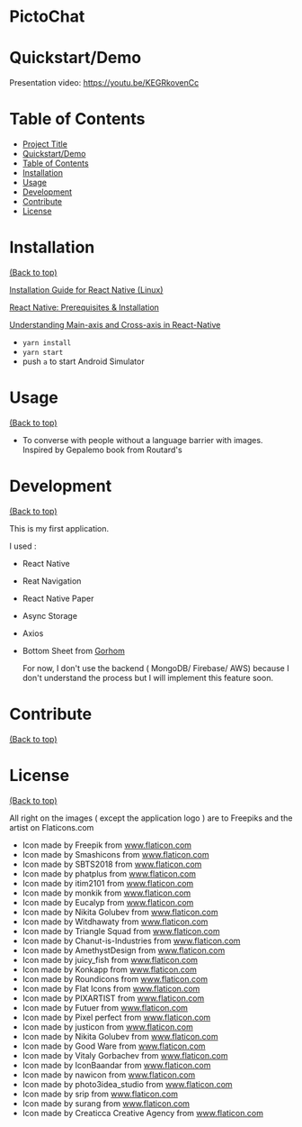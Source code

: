 # PictoChat

# Quickstart/Demo

Presentation video: https://youtu.be/KEGRkovenCc

# Table of Contents

- [Project Title](#project-title)
- [Quickstart/Demo](#quickstartdemo)
- [Table of Contents](#table-of-contents)
- [Installation](#installation)
- [Usage](#usage)
- [Development](#development)
- [Contribute](#contribute)
- [License](#license)

# Installation

[(Back to top)](#table-of-contents)

[Installation Guide for React Native (Linux)](https://josephjosedev.hashnode.dev/installation-guide-for-react-native-linux)

[React Native: Prerequisites & Installation](https://mohitharge.hashnode.dev/react-native-prerequisites-installation)

[Understanding Main-axis and Cross-axis in React-Native](https://sharetogrow.hashnode.dev/introduction-to-stylesheet-and-understanding-main-axis-and-cross-axis-in-react-native) 

- `yarn install`
- `yarn start`
- push `a` to start Android Simulator

# Usage
[(Back to top)](#table-of-contents)

- To converse with people without a language barrier with images. Inspired by Gepalemo book from Routard's

# Development
[(Back to top)](#table-of-contents)

This is my first application.

I used :
- React Native
- Reat Navigation
- React Native Paper
- Async Storage
- Axios
- Bottom Sheet from <a href='https://github.com/gorhom'/>Gorhom</a>


  For now, I don't use the backend ( MongoDB/ Firebase/ AWS) because I don't understand the process but I will implement this feature soon.
# Contribute
[(Back to top)](#table-of-contents)

# License
[(Back to top)](#table-of-contents)

All right on the images ( except the application logo ) are to Freepiks and the artist on Flaticons.com

- Icon made by Freepik from www.flaticon.com
- Icon made by Smashicons from www.flaticon.com
- Icon made by SBTS2018 from www.flaticon.com
- Icon made by phatplus from www.flaticon.com
- Icon made by itim2101 from www.flaticon.com
- Icon made by monkik from www.flaticon.com
- Icon made by Eucalyp from www.flaticon.com
- Icon made by Nikita Golubev from www.flaticon.com
- Icon made by Witdhawaty from www.flaticon.com
- Icon made by Triangle Squad from www.flaticon.com
- Icon made by Chanut-is-Industries from www.flaticon.com
- Icon made by AmethystDesign from www.flaticon.com
- Icon made by juicy_fish from www.flaticon.com
- Icon made by Konkapp from www.flaticon.com
- Icon made by Roundicons from www.flaticon.com
- Icon made by Flat Icons from www.flaticon.com
- Icon made by PIXARTIST from www.flaticon.com
- Icon made by Futuer from www.flaticon.com
- Icon made by Pixel perfect from www.flaticon.com
- Icon made by justicon from www.flaticon.com
- Icon made by Nikita Golubev from www.flaticon.com
- Icon made by Good Ware from www.flaticon.com
- Icon made by Vitaly Gorbachev from www.flaticon.com
- Icon made by IconBaandar from www.flaticon.com
- Icon made by nawicon from www.flaticon.com
- Icon made by photo3idea_studio from www.flaticon.com
- Icon made by srip from www.flaticon.com
- Icon made by surang from www.flaticon.com
- Icon made by Creaticca Creative Agency from www.flaticon.com
